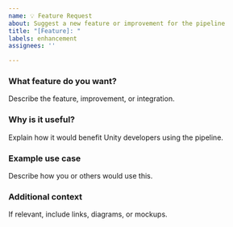 ```yaml
---
name: 💡 Feature Request
about: Suggest a new feature or improvement for the pipeline
title: "[Feature]: "
labels: enhancement
assignees: ''

---
```


### What feature do you want?

Describe the feature, improvement, or integration.

### Why is it useful?

Explain how it would benefit Unity developers using the pipeline.

### Example use case

Describe how you or others would use this.

### Additional context

If relevant, include links, diagrams, or mockups.